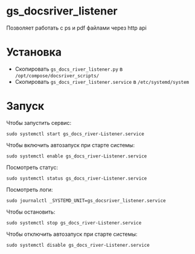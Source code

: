 # gs_docsriver_listener
Позволяет работать с ps и pdf файлами через http api

# Установка
* Скопировать `gs_docs_river_listener.py` в `/opt/compose/docsriver_scripts/`
* Скопировать `gs_docs_river_listener.service` в `/etc/systemd/system`

# Запуск
Чтобы запустить сервис:
```shell
sudo systemctl start gs_docs_river-Listener.service
```

Чтобы включить автозапуск при старте системы:
```shell
sudo systemctl enable gs_docs_river-Listener.service
```

Посмотреть статус:
```shell
sudo systemctl status gs_docs_river-Listener.service
```

Посмотреть логи:
```shell
sudo journalctl _SYSTEMD_UNIT=gs_docsriver_listener.service
```

Чтобы остановить:
```shell
sudo systemctl stop gs_docs_river-Listener.service
```

Чтобы отключить автозапуск при старте системы:
```shell
sudo systemctl disable gs_docs_river-Listener.service
```

